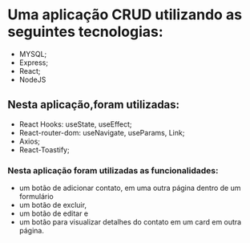 # Uma aplicação CRUD utilizando as seguintes tecnologias:

- MYSQL;
- Express;
- React;
- NodeJS

## Nesta aplicação,foram utilizadas:
- React Hooks: useState, useEffect;
- React-router-dom: useNavigate, useParams, Link;
- Axios;
- React-Toastify;

### Nesta aplicação foram utilizadas as funcionalidades:
- um botão de adicionar contato, em uma outra página dentro de um formulário
- um botão de excluir,
- um botão de editar e
- um botão para visualizar detalhes do contato em um card em outra página.

